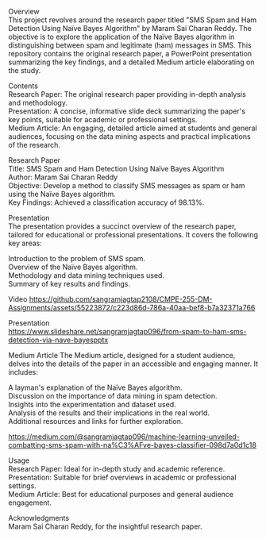 Overview    
This project revolves around the research paper titled "SMS Spam and Ham Detection Using Naïve Bayes Algorithm" by Maram Sai Charan Reddy. The objective is to explore the application of the Naïve Bayes algorithm in distinguishing between spam and legitimate (ham) messages in SMS. This repository contains the original research paper, a PowerPoint presentation summarizing the key findings, and a detailed Medium article elaborating on the study.      

Contents     
Research Paper: The original research paper providing in-depth analysis and methodology.   
Presentation: A concise, informative slide deck summarizing the paper's key points, suitable for academic or professional settings.    
Medium Article: An engaging, detailed article aimed at students and general audiences, focusing on the data mining aspects and practical implications of the research.    

Research Paper     
Title: SMS Spam and Ham Detection Using Naïve Bayes Algorithm     
Author: Maram Sai Charan Reddy    
Objective: Develop a method to classify SMS messages as spam or ham using the Naïve Bayes algorithm.    
Key Findings: Achieved a classification accuracy of 98.13%.    

Presentation   
The presentation provides a succinct overview of the research paper, tailored for educational or professional presentations. It covers the following key areas:    

Introduction to the problem of SMS spam.    
Overview of the Naïve Bayes algorithm.     
Methodology and data mining techniques used.     
Summary of key results and findings.    

Video
https://github.com/sangramjagtap2108/CMPE-255-DM-Assignments/assets/55223872/c223d86d-786a-40aa-bef8-b7a32371a766

Presentation    
https://www.slideshare.net/sangramjagtap096/from-spam-to-ham-sms-detection-via-nave-bayespptx


Medium Article
The Medium article, designed for a student audience, delves into the details of the paper in an accessible and engaging manner. It includes:

A layman's explanation of the Naïve Bayes algorithm.   
Discussion on the importance of data mining in spam detection.    
Insights into the experimentation and dataset used.    
Analysis of the results and their implications in the real world.    
Additional resources and links for further exploration.    

https://medium.com/@sangramjagtap096/machine-learning-unveiled-combatting-sms-spam-with-na%C3%AFve-bayes-classifier-098d7a0d1c18    

Usage     
Research Paper: Ideal for in-depth study and academic reference.     
Presentation: Suitable for brief overviews in academic or professional settings.     
Medium Article: Best for educational purposes and general audience engagement.    

Acknowledgments    
Maram Sai Charan Reddy, for the insightful research paper.






